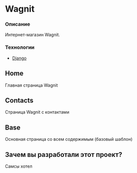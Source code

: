 # Wagnit
### Описание
Интернет-магазин Wagnit.

### Технологии
- [Django](https://www.djangoproject.com/)

## Home
Главная страница Wagnit

## Contacts
Страница Wagnit с контактами

## Base
Основная страница со всем содержимым (базовый шаблон)

## Зачем вы разработали этот проект?
Самсы хотел